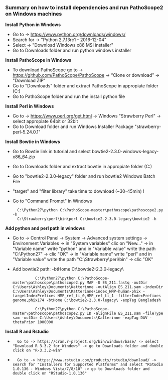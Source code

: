 ### Summary on how to install dependencies and run PathoScope2 on Windows machines  

**Install Python in Windows**  
* Go to -> https://www.python.org/downloads/windows/  
* Search for -> "Python 2.7.13rc1 - 2016-12-04"  
* Select -> "Download Windows x86 MSI installer"  
* Go to Downloads folder and run python windows installer  

**Install PathoScope in Windows**  
* To download PathoScope go to -> https://github.com/PathoScope/PathoScope -> “Clone or download” -> "Download ZIP"  
* Go to "Downloads" folder and extract PathoScope in appropiate folder (C:\)  
* Go to PathoScope folder and run the install python file  

**Install Perl in Windows**  
* Go to -> https://www.perl.org/get.html -> Windows "Strawberry Perl" -> select appropiate 64bit or 32bit  
* Go to Download folder and run Windows Installer Package "strawberry-perl-5.24.0.1"  

**Install Bowtie in Windows**  
* Go to Bowtie link in tutorial and select bowtie2-2.3.0-windows-legacy-x86_64.zip  
* Go to Downloads folder and extract bowtie in appropiate folder (C:\)  
* Go to "bowtie2-2.3.0-legacy" folder and run bowtie2 Windows Batch File  
* "target" and "filter library" take time to download (~30-45min) !  
* Go to "Command Prompt" in Windows  

        C:\Python27\python C:\PathoScope-master\pathoscope\pathoscope2.py -h  
        C:\Strawberry\perl\bin\perl C:\bowtie2-2.3.0-legacy\bowtie2 -h  

**Add python and perl path in windows**  

*   Go to -> Control Panel -> System -> Advanced system settings -> Environment Variables -> in "System variables" clic on "New..." -> in "Variable name" write "python" and in "Variable value" write the path "C:\Python27\" -> clic "OK" -> in "Variable name" write "perl" and in "Variable value" write the path "C:\Strawberry\perl\bin\" -> clic "OK" 
* Add bowtie2 path: -btHome C:\bowtie2-2.3.0-legacy\  

                C:\Python27\python C:\PathoScope-master\pathoscope\pathoscope2.py MAP -U ES_211.fastq -outDir C:\Users\Ashley\Documents\Katterinne -outAlign ES_211.sam -indexDir C:\Users\Ashley\Documents\Katterinne\index_HMP-human-phix -targetIndexPrefixes HMP_ref_ti_0,HMP_ref_ti_1 -filterIndexPrefixes genome,phix174 -btHome C:\bowtie2-2.3.0-legacy\ -expTag Bangladesh  

                C:\Python27\python C:\PathoScope-master\pathoscope\pathoscope2.py ID -alignFile ES_211.sam -fileType sam -outDir C:\Users\Ashley\Documents\Katterinne -expTag DAV -thetaPrior 1000000  
                
**Install R and Rstudio**  

*       Go to -> https://cran.r-project.org/bin/windows/base/ -> select "Download R 3.3.2 for Windows" -> go to Downloads folder and double click on "R-3.3.2-win"  
*       Go to -> https://www.rstudio.com/products/rstudio/download/ -> search for "Installers for Supported Platforms" and select "RStudio 1.0.136 - Windows Vista/7/8/10" -> go to Downloads folder and double click on "RStudio-1.0.136"  
